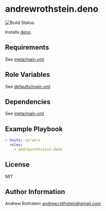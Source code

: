 andrewrothstein.deno
=========

![Build Status](https://github.com/andrewrothstein/ansible-deno/actions/workflows/build.yml/badge.svg)

Installs [deno](https://deno.land/).

Requirements
------------

See [meta/main.yml](meta/main.yml)

Role Variables
--------------

See [defaults/main.yml](defaults/main.yml)

Dependencies
------------

See [meta/main.yml](meta/main.yml)

Example Playbook
----------------

```yml
- hosts: servers
  roles:
    - andrewrothstein.deno
```

License
-------

MIT

Author Information
------------------

Andrew Rothstein <andrew.rothstein@gmail.com>
